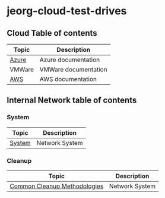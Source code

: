 # jeorg-cloud-test-drives

## Cloud Table of contents

|Topic|Description|
|---|---|
|[Azure](./azure/index.md)|Azure documentation|
|VMWare|VMWare documentation|
|[AWS](./aws/index.md)|AWS documentation|


## Internal Network table of contents


### System

|Topic|Description|
|---|---|
|[System](./system/index.md)|Network System|

### Cleanup

|Topic|Description|
|---|---|
|[Common Cleanup Methodologies](./cleanup/common/index.md)|Network System|
